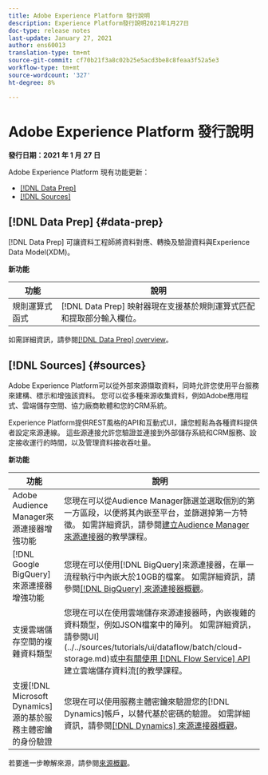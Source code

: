 ```yaml
---
title: Adobe Experience Platform 發行說明
description: Experience Platform發行說明2021年1月27日
doc-type: release notes
last-update: January 27, 2021
author: ens60013
translation-type: tm+mt
source-git-commit: cf70b21f3a8c02b25e5acd3be8c8feaa3f52a5e3
workflow-type: tm+mt
source-wordcount: '327'
ht-degree: 8%

---
```



# Adobe Experience Platform 發行說明

**發行日期：2021 年 1 月 27 日**

Adobe Experience Platform 現有功能更新：

- [[!DNL Data Prep]](#data-prep)
- [[!DNL Sources]](#sources)

## [!DNL Data Prep] {#data-prep}

[!DNL Data Prep] 可讓資料工程師將資料對應、轉換及驗證資料與Experience Data Model(XDM)。

**新功能**

| 功能 | 說明 |
| ------- | ----------- |
| 規則運算式函式 | [!DNL Data Prep] 映射器現在支援基於規則運算式匹配和提取部分輸入欄位。 |

如需詳細資訊，請參閱[[!DNL Data Prep] overview](../../data-prep/home.md)。

## [!DNL Sources] {#sources}

Adobe Experience Platform可以從外部來源擷取資料，同時允許您使用平台服務來建構、標示和增強該資料。 您可以從多種來源收集資料，例如Adobe應用程式、雲端儲存空間、協力廠商軟體和您的CRM系統。

Experience Platform提供REST風格的API和互動式UI，讓您輕鬆為各種資料提供者設定來源連線。 這些源連接允許您驗證並連接到外部儲存系統和CRM服務、設定接收運行的時間，以及管理資料接收吞吐量。

**新功能**

| 功能 | 說明 |
| ------- | ----------- |
| Adobe Audience Manager來源連接器增強功能 | 您現在可以從Audience Manager篩選並選取個別的第一方區段，以便將其內嵌至平台，並篩選掉第一方特徵。 如需詳細資訊，請參閱[建立Audience Manager來源連接器](../../sources/tutorials/ui/create/adobe-applications/audience-manager.md)的教學課程。 |
| [!DNL Google BigQuery] 來源連接器增強功能 | 您現在可以使用[!DNL BigQuery]來源連接器，在單一流程執行中內嵌大於10GB的檔案。 如需詳細資訊，請參閱[[!DNL BigQuery] 來源連接器概觀](../../sources/connectors/databases/bigquery.md)。 |
| 支援雲端儲存空間的複雜資料類型 | 您現在可以在使用雲端儲存來源連接器時，內嵌複雜的資料類型，例如JSON檔案中的陣列。 如需詳細資訊，請參閱UI](../../sources/tutorials/ui/dataflow/batch/cloud-storage.md)或[中有關使用 [!DNL Flow Service] API](../../sources/tutorials/api/collect/cloud-storage.md)建立雲端儲存資料流[的教學課程。 |
| 支援[!DNL Microsoft Dynamics]源的基於服務主體密鑰的身份驗證 | 您現在可以使用服務主體密鑰來驗證您的[!DNL Dynamics]帳戶，以替代基於密碼的驗證。 如需詳細資訊，請參閱[[!DNL Dynamics] 來源連接器概觀](../../sources/connectors/crm/ms-dynamics.md)。 |

若要進一步瞭解來源，請參閱[來源概觀](../../sources/home.md)。
